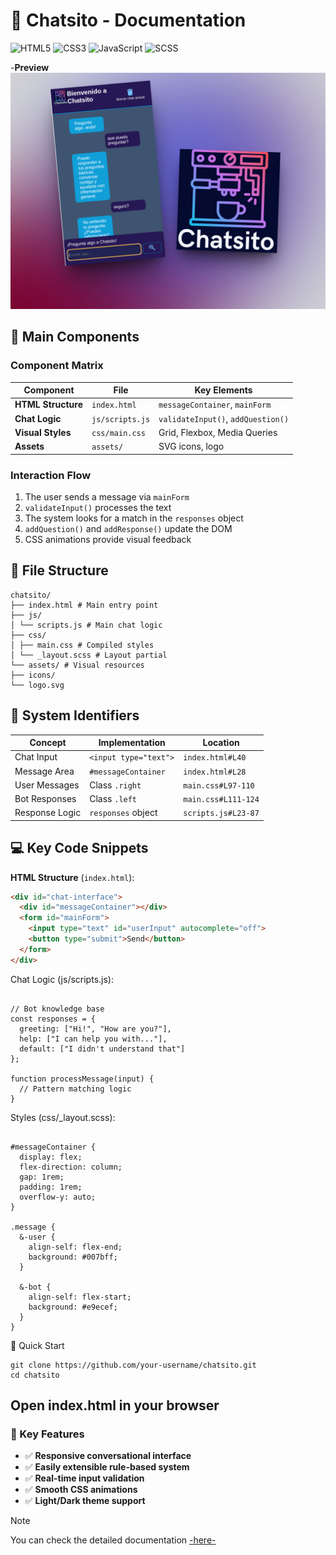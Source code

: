 # 💬 Chatsito - Documentation

![HTML5](https://img.shields.io/badge/HTML5-E34F26?style=flat&logo=html5&logoColor=white)
![CSS3](https://img.shields.io/badge/CSS3-1572B6?style=flat&logo=css3&logoColor=white)
![JavaScript](https://img.shields.io/badge/JavaScript-F7DF1E?style=flat&logo=javascript&logoColor=black)
![SCSS](https://img.shields.io/badge/SCSS-CC6699?style=flat&logo=sass&logoColor=white)

-**Preview**
<img src="https://github.com/YisusDU/ebac-m39/blob/main/assets/preview-chatsito.webp" alt="general-preview">

## 🧩 Main Components

### Component Matrix

| Component           | File           | Key Elements                    |
|---------------------|----------------|---------------------------------|
| **HTML Structure**  | `index.html`   | `messageContainer`, `mainForm` |
| **Chat Logic**      | `js/scripts.js`| `validateInput()`, `addQuestion()` |
| **Visual Styles**   | `css/main.css` | Grid, Flexbox, Media Queries    |
| **Assets**          | `assets/`      | SVG icons, logo                 |

### Interaction Flow

1. The user sends a message via `mainForm`
2. `validateInput()` processes the text
3. The system looks for a match in the `responses` object
4. `addQuestion()` and `addResponse()` update the DOM
5. CSS animations provide visual feedback

## 📂 File Structure
```
chatsito/
├── index.html # Main entry point
├── js/
│ └── scripts.js # Main chat logic
├── css/
│ ├── main.css # Compiled styles
│ └── _layout.scss # Layout partial
└── assets/ # Visual resources
├── icons/
└── logo.svg
```


## 🔑 System Identifiers

| Concept           | Implementation          | Location             |
|-------------------|--------------------------|----------------------|
| Chat Input        | `<input type="text">`    | `index.html#L40`     |
| Message Area      | `#messageContainer`      | `index.html#L28`     |
| User Messages     | Class `.right`           | `main.css#L97-110`   |
| Bot Responses     | Class `.left`            | `main.css#L111-124`  |
| Response Logic    | `responses` object       | `scripts.js#L23-87`  |

## 💻 Key Code Snippets

**HTML Structure** (`index.html`):

```html
<div id="chat-interface">
  <div id="messageContainer"></div>
  <form id="mainForm">
    <input type="text" id="userInput" autocomplete="off">
    <button type="submit">Send</button>
  </form>
</div>
```
Chat Logic (js/scripts.js):
```

// Bot knowledge base
const responses = {
  greeting: ["Hi!", "How are you?"],
  help: ["I can help you with..."],
  default: ["I didn't understand that"]
};

function processMessage(input) {
  // Pattern matching logic
}
```
Styles (css/_layout.scss):
```

#messageContainer {
  display: flex;
  flex-direction: column;
  gap: 1rem;
  padding: 1rem;
  overflow-y: auto;
}

.message {
  &-user {
    align-self: flex-end;
    background: #007bff;
  }

  &-bot {
    align-self: flex-start;
    background: #e9ecef;
  }
}
```
🚀 Quick Start
```
git clone https://github.com/your-username/chatsito.git
cd chatsito
```
## Open index.html in your browser

### 🌟 Key Features

- ✅ **Responsive conversational interface**
- ✅ **Easily extensible rule-based system**
- ✅ **Real-time input validation**
- ✅ **Smooth CSS animations**
- ✅ **Light/Dark theme support**

>[!Note]
>You can check the detailed documentation <a href="https://deepwiki.com/YisusDU/ebac-m39">-here-</a>
